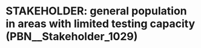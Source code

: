 # STAKEHOLDER: __general population in areas with limited testing capacity__ (PBN__Stakeholder_1029)

